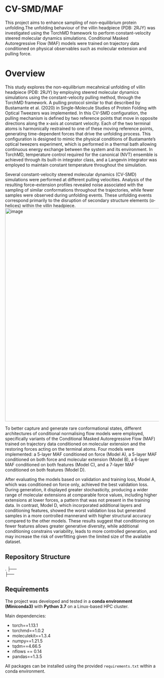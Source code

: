 # CV-SMD/MAF
This project aims to enhance sampling of non-equilibrium protein unfolding.The unfolding behaviour of the villin headpiece (PDB: 2RJY) was investigated using the TorchMD framework to perform constant-velocity steered molecular dynamics simulations. Conditional Masked Autoregressive Flow (MAF) models were trained on trajectory data conditioned on physical observables such as molecular extension and pulling force.

# Overview
This study explores the non-equilibrium mecahnical unfolding of villin headpiece (PDB: 2RJY) by employing steered molecular dynamics simulations using the constant-velocity pulling method, through the TorchMD framework. A pulling protocol similar to that described by Bustamante et al. (2020) in Single-Molecule Studies of Protein Folding with Optical Tweezers was implemented. In this CV-SMD configuration, the pulling mechanism is defined by two reference points that move in opposite directions along the x-axis at constant velocity. Each of the two terminal atoms is harmonically restrained to one of these moving reference points, generating time-dependent forces that drive the unfolding process. This configuration is designed to mimic the physical conditions of Bustamante’s optical tweezers experiment, which is performed in a thermal bath allowing continuous energy exchange between the system and its environment. In TorchMD, temperature control required for the canonical (NVT) ensemble is achieved through its built-in integrator class, and a Langevin integrator was employed to maintain constant temperature throughout the simulation.

Several constant-velocity steered molecular dynamics (CV-SMD) simulations were performed at different pulling velocities. Analysis of the resulting force–extension profiles revealed noise associated with the sampling of similar conformations throughout the trajectories, while fewer samples were observed during unfolding events. These unfolding events correspond primarily to the disruption of secondary structure elements (α-helices) within the villin headpiece. 
<img width="1311" height="698" alt="image" src="https://github.com/user-attachments/assets/fa0a26e2-b5d1-48bc-83fd-2fcb5f349c0a" />

To better capture and generate rare conformational states, different architectures of conditional normalising flow models were employed, specifically variants of the Conditional Masked Autoregressive Flow (MAF) trained on trajectory data conditioned on molecular extension and the restoring forces acting on the terminal atoms. Four models were implemented: a 5-layer MAF conditioned on force (Model A), a 5-layer MAF conditioned on both force and molecular extension (Model B), a 6-layer MAF conditioned on both features (Model C), and a 7-layer MAF conditioned on both features (Model D).

After evaluating the models based on validation and training loss, Model A, which was conditioned on force only, achieved the best validation loss. During generation, it displayed greater stochasticity, producing a wider range of molecular extensions at comparable force values, including higher extensions at lower forces, a pattern that was not present in the training data. In contrast, Model D, which incorporated additional layers and conditioning features, showed the worst validation loss but generated samples in a more controlled mannerand with higher structural accuracy compared to the other models. These results suggest that conditioning on fewer features allows greater generative diversity, while additional conditioning constrains variability, leads to more controlled generation, and may increase the risk of overfitting given the limited size of the available dataset.

## Repository Structure
.
├──            
├── 

## Requirements
The project was developed and tested in a **conda environment (Miniconda3)** with **Python 3.7** on a Linux-based HPC cluster.

Main dependencies:
- torch==1.13.1  
- torchmd==1.0.2  
- moleculekit==1.3.4  
- numpy==1.21.5  
- tqdm==4.66.5
- nflows == 0.14
- pandas==1.3.5

All packages can be installed using the provided `requirements.txt` within a conda environment.
